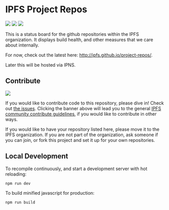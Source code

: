 # IPFS Project Repos

[![](https://img.shields.io/badge/made%20by-Protocol%20Labs-blue.svg?style=flat-square)](http://ipn.io)
[![](https://img.shields.io/badge/project-IPFS-blue.svg?style=flat-square)](http://ipfs.io/)
[![](https://img.shields.io/badge/freenode-%23ipfs-blue.svg?style=flat-square)](http://webchat.freenode.net/?channels=%23ipfs)

This is a status board for the github repositories within the IPFS organization.
It displays build health, and other measures that we care about internally.

For now, check out the latest here: <http://ipfs.github.io/project-repos/>.

Later this will be hosted via IPNS.

## Contribute

[![](https://cdn.rawgit.com/jbenet/contribute-ipfs-gif/master/img/contribute.gif)](https://github.com/ipfs/community/blob/master/contributing.md)

If you would like to contribute code to this repository, please dive in! Check out [the issues](//github.com/ipfs/project-repos/issues). Clicking the banner above will lead you to the general [IPFS community contribute guidelines](https://github.com/ipfs/community/blob/master/contributing.md), if you would like to contribute in other ways.

If you would like to have your repository listed here, please move it to the IPFS organization. If you are not part of the organization, ask someone if you can join, or fork this project and set it up for your own repositories.

## Local Development

To recompile continuously, and start a development server with hot reloading:

    npm run dev

To build minified javascript for production:

    npm run build
